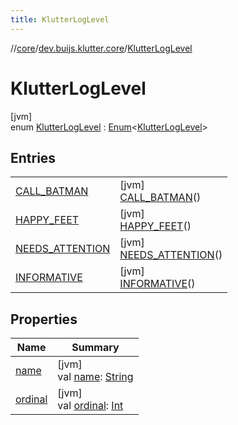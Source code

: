```yaml
---
title: KlutterLogLevel
---
```

//[core](../../../index.html)/[dev.buijs.klutter.core](../index.html)/[KlutterLogLevel](index.html)



# KlutterLogLevel



[jvm]\
enum [KlutterLogLevel](index.html) : [Enum](https://kotlinlang.org/api/latest/jvm/stdlib/kotlin/-enum/index.html)&lt;[KlutterLogLevel](index.html)&gt;



## Entries


| | |
|---|---|
| [CALL_BATMAN](-c-a-l-l_-b-a-t-m-a-n/index.html) | [jvm]<br>[CALL_BATMAN](-c-a-l-l_-b-a-t-m-a-n/index.html)() |
| [HAPPY_FEET](-h-a-p-p-y_-f-e-e-t/index.html) | [jvm]<br>[HAPPY_FEET](-h-a-p-p-y_-f-e-e-t/index.html)() |
| [NEEDS_ATTENTION](-n-e-e-d-s_-a-t-t-e-n-t-i-o-n/index.html) | [jvm]<br>[NEEDS_ATTENTION](-n-e-e-d-s_-a-t-t-e-n-t-i-o-n/index.html)() |
| [INFORMATIVE](-i-n-f-o-r-m-a-t-i-v-e/index.html) | [jvm]<br>[INFORMATIVE](-i-n-f-o-r-m-a-t-i-v-e/index.html)() |


## Properties


| Name | Summary |
|---|---|
| [name](../../dev.buijs.klutter.core.config/-yaml-property-type/-int/index.html#-372974862%2FProperties%2F2024159499) | [jvm]<br>val [name](../../dev.buijs.klutter.core.config/-yaml-property-type/-int/index.html#-372974862%2FProperties%2F2024159499): [String](https://kotlinlang.org/api/latest/jvm/stdlib/kotlin/-string/index.html) |
| [ordinal](../../dev.buijs.klutter.core.config/-yaml-property-type/-int/index.html#-739389684%2FProperties%2F2024159499) | [jvm]<br>val [ordinal](../../dev.buijs.klutter.core.config/-yaml-property-type/-int/index.html#-739389684%2FProperties%2F2024159499): [Int](https://kotlinlang.org/api/latest/jvm/stdlib/kotlin/-int/index.html) |

